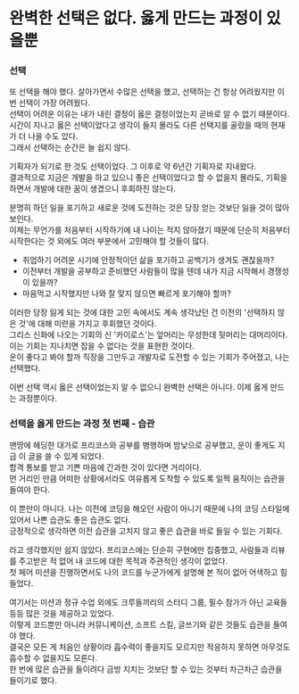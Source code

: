 # 완벽한 선택은 없다. 옳게 만드는 과정이 있을뿐						
						
### 선택	

또 선택을 해야 했다. 살아가면서 수많은 선택을 했고, 선택하는 건 항상 어려웠지만 이번 선택이 가장 어려웠다.						
선택이 어려운 이유는 내가 내린 결정이 옳은 결정이었는지 곧바로 알 수 없기 때문이다.						
시간이 지나고 옳은 선택이었다고 생각이 들지 몰라도 다른 선택지를 골랐을 때의 현재가 더 나을 수도 있다.						
그래서 선택하는 순간은 늘 쉽지 않다.						
						
기획자가 되기로 한 것도 선택이었다. 그 이후로 약 6년간 기획자로 지내왔다.						
결과적으로 지금은 개발을 하고 있으니 좋은 선택이었다고 할 수 없을지 몰라도, 기획을 하면서 개발에 대한 꿈이 생겼으니 후회하진 않는다.						
						
분명히 하던 일을 포기하고 새로운 것에 도전하는 것은 당장 얻는 것보단 잃을 것이 많아 보인다.						
이제는 무언가를 처음부터 시작하기에 내 나이는 적지 않아졌기 때문에 단순히 처음부터 시작한다는 것 외에도 여러 부분에서 고민해야 할 것들이 많다.						
- 취업하기 어려운 시기에 안정적이던 삶을 포기하고 공백기가 생겨도 괜찮을까?						
- 이전부터 개발을 공부하고 준비했던 사람들이 많을 텐데 내가 지금 시작해서 경쟁성이 있을까?						
- 마음먹고 시작했지만 나와 잘 맞지 않으면 빠르게 포기해야 할까?						
						
이러한 당장 잃게 되는 것에 대한 고민 속에서도 계속 생각났던 건 이전의 '선택하지 않은 것'에 대해 미련을 가지고 후회했던 것이다.						
그리스 신화에 나오는 기회의 신 '카이로스'는 앞머리는 무성한데 뒷머리는 대머리이다. 이는 기회는 지나치면 잡을 수 없다는 것을 표현한 것이다.						
운이 좋다고 봐야 할까 직장을 그만두고 개발자로 도전할 수 있는 기회가 주어졌고, 나는 선택했다.						

이번 선택 역시 옳은 선택이었는지 알 수 없으니 완벽한 선택은 아니다. 이제 옳게 만드는 과정뿐이다.						
												
### 선택을 옳게 만드는 과정 첫 번째 - 습관			

맨땅에 헤딩한 대가로 프리코스와 공부를 병행하며 밤낮으로 공부했고, 운이 좋게도 지금 이 글을 쓸 수 있게 되었다.						
합격 통보를 받고 기쁜 마음에 간과한 것이 있다면 거리이다.						
먼 거리인 만큼 어떠한 상황에서라도 여유롭게 도착할 수 있도록 일찍 움직이는 습관을 들여야 한다.						
						
이 뿐만이 아니다. 나는 이전에 코딩을 해오던 사람이 아니기 때문에 나의 코딩 스타일에 있어서 나쁜 습관도 좋은 습관도 없다.						
긍정적으로 생각하면 이전 습관을 고치지 않고 좋은 습관을 바로 들일 수 있는 기회다.						
						
라고 생각했지만 쉽지 않았다. 프리코스에는 단순히 구현에만 집중했고, 사람들과 리뷰를 주고받은 적 없어 내 코드에 대한 목적과 주관적인 생각이 없었다.						
첫 페어 미션을 진행하면서도 나의 코드를 누군가에게 설명해 본 적이 없어 어색하고 힘들었다.						
						
여기서는 미션과 정규 수업 외에도 크루들끼리의 스터디 그룹, 필수 참가가 아닌 교육들 등등 많은 것을 제공하고 있었다.						
이렇게 코드뿐만 아니라 커뮤니케이션, 소프트 스킬, 글쓰기와 같은 것들도 습관을 들여야 했다.						
결국은 모든 게 처음인 상황이라 흡수력이 좋을지도 모르지만 적응하지 못하면 아무것도 흡수할 수 없을지도 모른다.						
한 번에 많은 습관을 들이려다 금방 지치는 것보단 할 수 있는 것부터 차근차근 습관을 들이기로 했다.						

